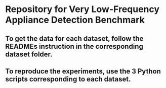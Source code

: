 # Repository for Very Low-Frequency Appliance Detection Benchmark

## To get the data for each dataset, follow the READMEs instruction in the corresponding dataset folder. 
## To reproduce the experiments, use the 3 Python scripts corresponding to each dataset.
